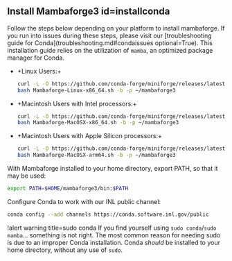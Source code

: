 ## Install Mambaforge3 id=installconda

Follow the steps below depending on your platform to install mambaforge. If you run into issues during these steps, please visit our [troubleshooting guide for Conda](troubleshooting.md#condaissues optional=True). This installation
guide relies on the utilization of `mamba`, an optimized package manager for Conda.

- +Linux Users:+

  ```bash
  curl -L -O https://github.com/conda-forge/miniforge/releases/latest/download/Mambaforge-Linux-x86_64.sh
  bash Mambaforge-Linux-x86_64.sh -b -p ~/mambaforge3
  ```

- +Macintosh Users with Intel processors:+

  ```bash
  curl -L -O https://github.com/conda-forge/miniforge/releases/latest/download/Mambaforge-MacOSX-x86_64.sh
  bash Mambaforge-MacOSX-x86_64.sh -b -p ~/mambaforge3
  ```

- +Macintosh Users with Apple Silicon processors:+

  ```bash
  curl -L -O https://github.com/conda-forge/miniforge/releases/latest/download/Mambaforge-MacOSX-arm64.sh
  bash Mambaforge-MacOSX-arm64.sh -b -p ~/mambaforge3
  ```

With Mambaforge installed to your home directory, export PATH, so that it may be used:

```bash
export PATH=$HOME/mambaforge3/bin:$PATH
```

Configure Conda to work with our INL public channel:

```bash
conda config --add channels https://conda.software.inl.gov/public
```

!alert warning title=sudo conda
If you find yourself using `sudo conda`/`sudo mamba`... something is not right. The most common reason for needing sudo is due to an improper Conda installation. Conda *should* be installed to your home directory, without any use of `sudo`.
